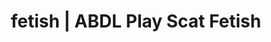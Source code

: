 ---
categories:
- Erotic Audiobooks
- AI Erotica
- Latex Fetish
- Inclusive Desire
- Tattooed Beauties
image: /assets/images/1747714219931.jpg
layout: post
schema:
  description: Premium adult content featuring ABDL Play, Scat Fetish. High-quality
    artwork with provocative themes.
  keywords:
  - ABDL Play
  - Vintage Boudoir
  - Sapphic Desires
  - Inclusive Desire
  - Alt Aesthetic
  - Gender-Fluid
  - Scat Fetish
  name: 1747714219931 | ABDL Play Scat Fetish
  type: VisualArtwork
seo:
  description: Featured content with high-quality ABDL Play, Scat Fetish. HD images
    available.
  keywords: ABDL Play, Scat Fetish
  og_image: /assets/images/1747714219931.jpg
  schema_type: VisualArtwork
tags:
- '#fetish'
- ABDL Play
- Scat Fetish
title: fetish | ABDL Play Scat Fetish
---
